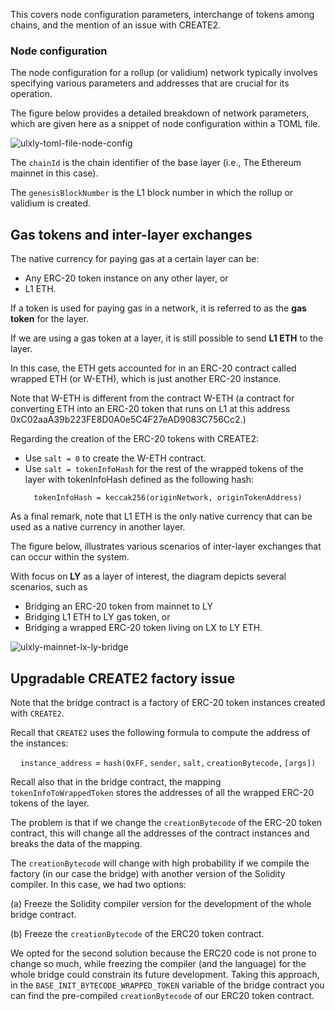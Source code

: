 This covers node configuration parameters, interchange of tokens among chains, and the mention of an issue with CREATE2. 

### Node configuration

The node configuration for a rollup (or validium) network typically involves specifying various parameters and addresses that are crucial for its operation.

The figure below provides a detailed breakdown of network parameters, which are given here as a snippet of node configuration within a TOML file.

![ulxly-toml-file-node-config](../../../img/zkEVM/ulxly-toml-file-node-config.png)

The $\texttt{chainId}$ is the chain identifier of the base layer (i.e., The Ethereum mainnet in this case).

The $\texttt{genesisBlockNumber}$ is the L1 block number in which the rollup or validium is created.

## Gas tokens and inter-layer exchanges

The native currency for paying gas at a certain layer can be:

- Any ERC-20 token instance on any other layer, or
- L1 ETH.

If a token is used for paying gas in a network, it is referred to as the **gas token** for the layer.

If we are using a gas token at a layer, it is still possible to send **L1 ETH** to the layer.

In this case, the ETH gets accounted for in an ERC-20 contract called wrapped ETH (or W-ETH), which is just another ERC-20 instance.

Note that W-ETH is different from the contract W-ETH (a contract for converting ETH into an ERC-20 token that runs on L1 at this address $\text{0xC02aaA39b223FE8D0A0e5C4F27eAD9083C756Cc2}$.)

Regarding the creation of the ERC-20 tokens with CREATE2:

- Use $\texttt{salt = 0}$ to create the W-ETH contract.
- Use $\texttt{salt = tokenInfoHash}$ for the rest of the wrapped tokens of the layer with tokenInfoHash defined as the following hash:

$$
\texttt{tokenInfoHash = keccak256(originNetwork, originTokenAddress)}
$$

As a final remark, note that L1 ETH is the only native currency that can be used as a native currency in another layer.

The figure below, illustrates various scenarios of inter-layer exchanges that can occur within the system.

With focus on **LY** as a layer of interest, the diagram depicts several scenarios, such as 

- Bridging an ERC-20 token from mainnet to LY
- Bridging L1 ETH to LY gas token, or 
- Bridging a wrapped ERC-20 token living on LX to LY ETH.

![ulxly-mainnet-lx-ly-bridge](../../../img/zkEVM/ulxly-mainnet-lx-ly-bridge.png)

## Upgradable CREATE2 factory issue

Note that the bridge contract is a factory of ERC-20 token instances created with $\texttt{CREATE2}$. 

Recall that $\texttt{CREATE2}$ uses the following formula to compute the address of the instances:

$$
\mathtt{instance\_address} = \mathtt{hash(0xFF, sender, salt, creationBytecode, [args])}
$$

Recall also that in the bridge contract, the mapping $\texttt{tokenInfoToWrappedToken}$ stores the addresses of all the wrapped ERC-20 tokens of the layer. 

The problem is that if we change the $\texttt{creationBytecode}$ of the ERC-20 token contract, this will change all the addresses of the contract instances and breaks the data of the mapping.

The $\texttt{creationBytecode}$ will change with high probability if we compile the factory (in our case the bridge) with another version of the Solidity compiler. In this case, we had two options:

(a) Freeze the Solidity compiler version for the development of the whole bridge contract. 

(b) Freeze the $\texttt{creationBytecode}$ of the ERC20 token contract.

We opted for the second solution because the ERC20 code is not prone to change so much, while freezing the compiler (and the language) for the whole bridge could constrain its future development. Taking this approach, in the $\mathtt{BASE\_INIT\_BYTECODE\_WRAPPED\_TOKEN}$ variable of the bridge contract you can find the pre-compiled $\texttt{creationBytecode}$ of our ERC20 token contract.
